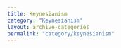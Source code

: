 ```yaml
---
title: Keynesianism
category: "Keynesianism"
layout: archive-categories
permalink: "category/keynesianism"
---
```

